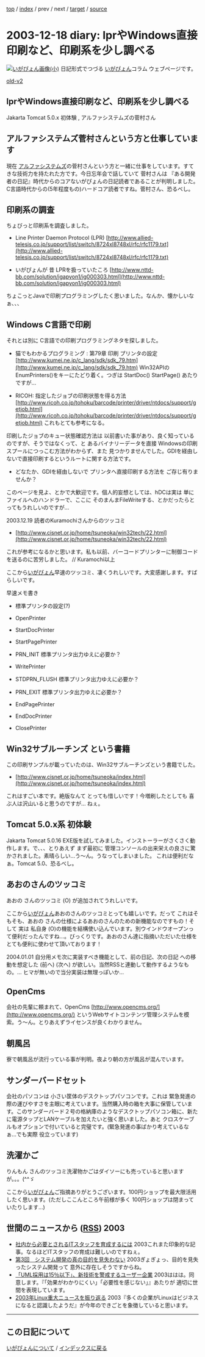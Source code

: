 [top](https://igapyon.github.io/diary/) 
 / [index](https://igapyon.github.io/diary/2003/index.html) 
 / prev 
 / next 
 / [target](https://igapyon.github.io/diary/2003/ig031218.html) 
 / [source](https://github.com/igapyon/diary/blob/gh-pages/2003/ig031218.html.src.md) 

2003-12-18 diary: lprやWindows直接印刷など、印刷系を少し調べる
=====================================================================================================
[![いがぴょん画像(小)](https://igapyon.github.io/diary/images/iga200306s.jpg "いがぴょん")](https://igapyon.github.io/diary/memo/memoigapyon.html) 日記形式でつづる [いがぴょん](https://igapyon.github.io/diary/memo/memoigapyon.html)コラム ウェブページです。

[old-v2](ig031218-orig.html)

## lprやWindows直接印刷など、印刷系を少し調べる

Jakarta Tomcat 5.0.x 初体験 , アルファシステムズの菅村さん


## アルファシステムズ菅村さんという方と仕事しています

現在 [アルファシステムズ](http://www.alpha.co.jp/)の菅村さんという方と一緒に仕事をしています。すてきな技術力を持たれた方です。今日忘年会で話していて 菅村さんは 『ある開発者の日記』時代からのコアないがぴょんの日記読者であることが判明しました。C言語時代からの(5年程度もの)ハードコア読者ですね。菅村さん、恐るべし。

## 印刷系の調査

ちょびっと印刷系を調査しました。

* Line Printer Daemon Protocol (LPR)
  [http://www.allied-telesis.co.jp/support/list/switch/8724xl8748xl/rfc/rfc1179.txt](http://www.allied-telesis.co.jp/support/list/switch/8724xl8748xl/rfc/rfc1179.txt)
  
* いがぴょんが 昔 LPRを扱っていたころ
  [http://www.nttd-bb.com/solution/igapyon1/ig000303.html](http://www.nttd-bb.com/solution/igapyon1/ig000303.html)

ちょこっとJavaで印刷プログラミングしたく思いました。なんか、懐かしいなぁ、、、

## Windows C言語で印刷

それとは別に C言語での印刷プログラミングネタを探しました。

* 猫でもわかるプログラミング : 第79章 印刷 プリンタの設定
  [http://www.kumei.ne.jp/c_lang/sdk/sdk_79.htm](http://www.kumei.ne.jp/c_lang/sdk/sdk_79.htm)
  Win32APIのEnumPrinters()をキーにたどり着く。つぎは StartDoc() StartPage() あたりですが… 
  
* RICOH: 指定したジョブの印刷状態を得る方法
  [http://www.ricoh.co.jp/tohoku/barcode/printer/driver/ntdocs/support/getjob.html](http://www.ricoh.co.jp/tohoku/barcode/printer/driver/ntdocs/support/getjob.html)
  これもとても参考になる。

印刷したジョブのキュー状態確認方法は 以前書いた事があり、良く知っているのですが、そうではなくって、と あるバイナリーデータを直接 Windowsの印刷スプールにつっこむ方法がわからず、また 見つかりませんでした。GDIを経由しないで直接印刷するというルートに関する方法です。

* どなたか、GDIを経由しないで プリンタへ直接印刷する方法を ご存じ有りませんか？

このページを見よ、とかで大歓迎です。個人的妄想としては、hDCは実は 単にファイルへのハンドラーで、ここに そのまんまFileWriteする、とかだったらとってもうれしいのですが…

2003.12.19 読者のKuramochiさんからのツッコミ

* [http://www.cisnet.or.jp/home/tsuneoka/win32tech/22.html](http://www.cisnet.or.jp/home/tsuneoka/win32tech/22.html)

これが参考になるかと思います。私も以前、バーコードプリンターに制御コードを送るのに苦労しました。
// Kuramochi以上

ここから[いがぴょん](http://www.igapyon.jp/igapyon/diary/memo/memoigapyon.html)早速のツッコミ、凄くうれしいです。大変感謝します。すばらしいです。

早速メモ書き
* 標準プリンタの設定(?)
  
* OpenPrinter
  
* StartDocPrinter
  
* StartPagePrinter
  
* PRN_INIT
  標準プリンタ出力ゆえに必要か？
  
* WritePrinter
  
* STDPRN_FLUSH
  標準プリンタ出力ゆえに必要か？
  
* PRN_EXIT
  標準プリンタ出力ゆえに必要か？
  
* EndPagePrinter
  
* EndDocPrinter
  
* ClosePrinter

## Win32サブルーチンズ という書籍

この印刷サンプルが載っていたのは、Win32サブルーチンズという書籍でした。

* [http://www.cisnet.or.jp/home/tsuneoka/index.html](http://www.cisnet.or.jp/home/tsuneoka/index.html)

これはすごい本です。絶版なんて とっても惜しいです！今増刷したとしても 喜ぶ人は沢山いると思うのですが… ねぇ。

## Tomcat 5.0.x系 初体験

Jakarta Tomcat 5.0.16 EXE版を試してみました。インストーラーがさくさく動作します。で、、、とりあえず まず最初に 管理コンソールの出来栄えの良さに驚かされました。素晴らしい…う～ん。うなってしまいました。 これは便利だなぁ。Tomcat 5.0、恐るべし。

## あおのさんのツッコミ

あおの さんのツッコミ
(O) が追加されてうれしいです。

ここから[いがぴょん](http://www.igapyon.jp/igapyon/diary/memo/memoigapyon.html)あおのさんのツッコミとっても嬉しいです。だって これはそもそも、あおの さんの仕様によるあおのさんのための新機能なのですもの！そして 実は 私自身 (O)の機能を結構使い込んでいます。別ウインドウオープンって便利だったんですね…。びっくりです。あおのさん達に指摘いただいた仕様をとても便利に使わせて頂いております！

2004.01.01 自分用メモ次に実装すべき機能として、前の日記、次の日記 への移動を想定した (前へ)
(次へ) が欲しい。当然RSSと連動して動作するようなもの。… ヒマが無いので当分実装は無理っぽいか…

## OpenCms

会社の先輩に頼まれて、OpenCms [http://www.opencms.org/](http://www.opencms.org/) というWebサイトコンテンツ管理システムを模索。う～ん。とりあえずライセンスが良くわかりません。

## 朝風呂

寮で朝風呂が流行っている事が判明。夜より朝の方が風呂が混んでいます。

## サンダーバードセット

会社のパソコンは 小さい筐体のデスクトップパソコンです。これは 緊急発進の際の運びやすさを主眼に考えています。当然購入時の箱を大事に保管しています。このサンダーバード２号の格納庫のようなデスクトップパソコン箱に、新たに電源タップとLANケーブルを加えたいと強く思いました。あと クロスケーブルもオプションで付いていると完璧です。(緊急発進の事ばかり考えているなぁ…でも実際 役立っています)

## 洗濯かご

りんもん さんのツッコミ洗濯物かごはダイソーにも売っていると思いますが。。。(^^ゞ

ここから[いがぴょん](http://www.igapyon.jp/igapyon/diary/memo/memoigapyon.html)ご指摘ありがとうございます。100円ショップを最大限活用したく思います。(ただしここんところ午前様が多く 100円ショップは閉まっていたりします…)

## 世間のニュースから ([RSS](ig031218-news.xml)) 2003

* [社内から必要とされるITスタッフを育成するには](http://www.atmarkit.co.jp/fbiz/cinvest/opinion/qa/qa03.html)  2003これまた印象的な記事。なるほどITスタッフの育成は難しいのですねぇ。
* [第3回　システム開発の真の目的を見失わない](http://jibun.atmarkit.co.jp/lskill01/rensai/devgenba03/devgenba01.html)  2003ぎょぎょっ、目的を見失ったシステム開発って 意外に存在しそうですからね。
* [「UML採用は15％以下」、新技術を警戒するユーザー企業](http://www.atmarkit.co.jp/news/200312/17/juas.html)  2003ははは。同意します。『「効果がわかりにくい」「必要性を感じない」』あたりが 適切に世間を表現しています。
* [2003年Linux重大ニュースを振り返る](http://japan.cnet.com/news/ent/story/0,2000047623,20062895,00.htm)  2003『多くの企業がLinuxはビジネスになると認識したようだ』が今年のできごとを象徴していると思います。


----------------------------------------------------------------------------------------------------

## この日記について
[いがぴょんについて](https://igapyon.github.io/diary/memo/memoigapyon.html) / [インデックスに戻る](https://igapyon.github.io/diary/idxall.html)
